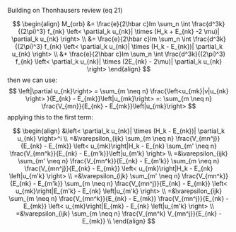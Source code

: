 Building on Thonhausers review (eq 21)


$$
\begin{align}
M_{orb} &= \frac{e}{2\hbar c}Im \sum_n \int \frac{d^3k}{(2\pi)^3} f_{nk} \left< \partial_k u_{nk}| \times (H_k + E_{nk} -2 \mu)| \partial_k u_{nk} \right> \\
 &= \frac{e}{2\hbar c}Im \sum_n \int \frac{d^3k}{(2\pi)^3} f_{nk} \left< \partial_k u_{nk}| \times (H_k - E_{nk})| \partial_k u_{nk} \right> \\
 &+ \frac{e}{2\hbar c}Im \sum_n \int \frac{d^3k}{(2\pi)^3} f_{nk} \left< \partial_k u_{nk}| \times (2E_{nk} - 2\mu)| \partial_k u_{nk} \right>
\end{align}
$$
then we can use: 
$$
\left|\partial u_{nk}\right> = \sum_{m \neq n} \frac{\left<u_{mk}|v|u_{nk} \right> }{E_{nk} - E_{mk}}\left|u_{mk}\right> =: \sum_{m \neq n} \frac{V_{mn}}{E_{nk} - E_{mk}}\left|u_{mk}\right>
$$
applying this to the first term:


$$
\begin{align}
	&\left< \partial_k u_{nk}| \times (H_k - E_{nk})| \partial_k u_{nk} \right>^i  \\
	=&\varepsilon_{ijk} \sum_{m \neq n} \frac{V_{mn^j}}{E_{nk} - E_{mk}}  \left< u_{mk}\right|H_k - E_{nk}  \sum_{m' \neq n} \frac{V_{mn^k}}{E_{nk} - E_{m'k}}\left|u_{m'k} \right> \\
	=&\varepsilon_{ijk}   \sum_{m' \neq n} \frac{V_{mn^k}}{E_{nk} - E_{m'k}} \sum_{m \neq n} \frac{V_{mn^j}}{E_{nk} - E_{mk}}  \left< u_{mk}\right|H_k - E_{nk} \left|u_{m'k} \right> \\
	=&\varepsilon_{ijk}   \sum_{m' \neq n} \frac{V_{mn^k}}{E_{nk} - E_{m'k}} \sum_{m \neq n} \frac{V_{mn^j}}{E_{nk} - E_{mk}}  \left< u_{mk}\right|E_{m'k} - E_{nk} \left|u_{m'k} \right> \\
	=&\varepsilon_{ijk}   \sum_{m \neq n} \frac{V_{mn^k}}{E_{nk} - E_{mk}} \frac{V_{mn^j}}{E_{nk} - E_{mk}}  \left< u_{mk}\right|E_{mk} - E_{nk} \left|u_{m'k} \right> \\
	=&\varepsilon_{ijk}   \sum_{m \neq n} \frac{V_{mn^k} V_{mn^j}}{E_{nk} - E_{mk}}   \\
\end{align}
$$
